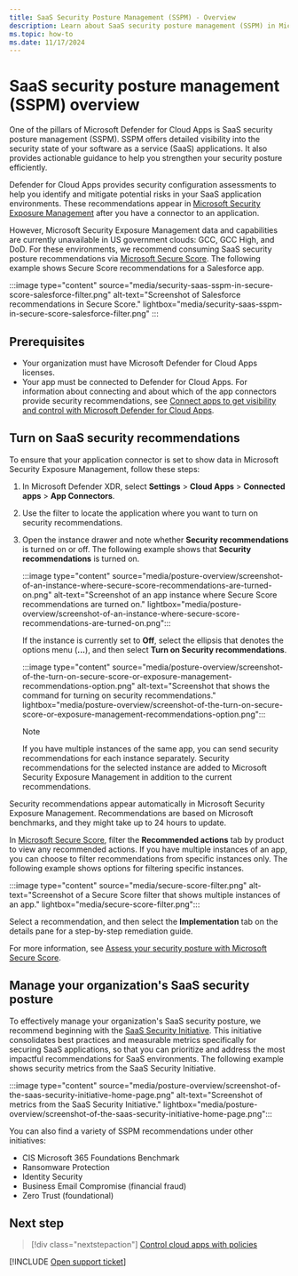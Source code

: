 ```yaml
---
title: SaaS Security Posture Management (SSPM) - Overview 
description: Learn about SaaS security posture management (SSPM) in Microsoft Defender for Cloud Apps.
ms.topic: how-to
ms.date: 11/17/2024
---
```


# SaaS security posture management (SSPM) overview 

One of the pillars of Microsoft Defender for Cloud Apps is SaaS security posture management (SSPM). SSPM offers detailed visibility into the security state of your software as a service (SaaS) applications. It also provides actionable guidance to help you strengthen your security posture efficiently.

Defender for Cloud Apps provides security configuration assessments to help you identify and mitigate potential risks in your SaaS application environments. These recommendations appear in [Microsoft Security Exposure Management](/security-exposure-management/microsoft-security-exposure-management) after you have a connector to an application.

However, Microsoft Security Exposure Management data and capabilities are currently unavailable in US government clouds: GCC, GCC High, and DoD. For these environments, we recommend consuming SaaS security posture recommendations via [Microsoft Secure Score](/microsoft-365/security/defender-endpoint/tvm-security-recommendation). The following example shows Secure Score recommendations for a Salesforce app.

:::image type="content" source="media/security-saas-sspm-in-secure-score-salesforce-filter.png" alt-text="Screenshot of Salesforce recommendations in Secure Score." lightbox="media/security-saas-sspm-in-secure-score-salesforce-filter.png" :::

## Prerequisites

- Your organization must have Microsoft Defender for Cloud Apps licenses.
- Your app must be connected to Defender for Cloud Apps. For information about connecting and about which of the app connectors provide security recommendations, see [Connect apps to get visibility and control with Microsoft Defender for Cloud Apps](enable-instant-visibility-protection-and-governance-actions-for-your-apps.md).

## Turn on SaaS security recommendations

To ensure that your application connector is set to show data in Microsoft Security Exposure Management, follow these steps:

1. In Microsoft Defender XDR, select **Settings** > **Cloud Apps** > **Connected apps** > **App Connectors**.

1. Use the filter to locate the application where you want to turn on security recommendations.

1. Open the instance drawer and note whether **Security recommendations** is turned on or off. The following example shows that **Security recommendations** is turned on.

   :::image type="content" source="media/posture-overview/screenshot-of-an-instance-where-secure-score-recommendations-are-turned-on.png" alt-text="Screenshot of an app instance where Secure Score recommendations are turned on." lightbox="media/posture-overview/screenshot-of-an-instance-where-secure-score-recommendations-are-turned-on.png":::

   If the instance is currently set to **Off**, select the ellipsis that denotes the options menu (**...**), and then select **Turn on Security recommendations**.

   :::image type="content" source="media/posture-overview/screenshot-of-the-turn-on-secure-score-or-exposure-management-recommendations-option.png" alt-text="Screenshot that shows the command for turning on security recommendations." lightbox="media/posture-overview/screenshot-of-the-turn-on-secure-score-or-exposure-management-recommendations-option.png":::

   > [!NOTE]
   > If you have multiple instances of the same app, you can send security recommendations for each instance separately. Security recommendations for the selected instance are added to Microsoft Security Exposure Management in addition to the current recommendations.

Security recommendations appear automatically in Microsoft Security Exposure Management. Recommendations are based on Microsoft benchmarks, and they might take up to 24 hours to update.

In [Microsoft Secure Score](/microsoft-365/security/defender/microsoft-secure-score), filter the **Recommended actions** tab by product to view any recommended actions. If you have multiple instances of an app, you can choose to filter recommendations from specific instances only. The following example shows options for filtering specific instances.

:::image type="content" source="media/secure-score-filter.png" alt-text="Screenshot of a Secure Score filter that shows multiple instances of an app." lightbox="media/secure-score-filter.png":::

Select a recommendation, and then select the **Implementation** tab on the details pane for a step-by-step remediation guide.

For more information, see [Assess your security posture with Microsoft Secure Score](/microsoft-365/security/defender/microsoft-secure-score-improvement-actions).

## Manage your organization's SaaS security posture

To effectively manage your organization's SaaS security posture, we recommend beginning with the [SaaS Security Initiative](/defender-cloud-apps/saas-security-initiative). This initiative consolidates best practices and measurable metrics specifically for securing SaaS applications, so that you can prioritize and address the most impactful recommendations for SaaS environments. The following example shows security metrics from the SaaS Security Initiative.

:::image type="content" source="media/posture-overview/screenshot-of-the-saas-security-initiative-home-page.png" alt-text="Screenshot of metrics from the SaaS Security Initiative." lightbox="media/posture-overview/screenshot-of-the-saas-security-initiative-home-page.png":::

You can also find a variety of SSPM recommendations under other initiatives:

- CIS Microsoft 365 Foundations Benchmark
- Ransomware Protection
- Identity Security
- Business Email Compromise (financial fraud)
- Zero Trust (foundational)

## Next step

> [!div class="nextstepaction"]
> [Control cloud apps with policies](control-cloud-apps-with-policies.md)

[!INCLUDE [Open support ticket](includes/support.md)]
